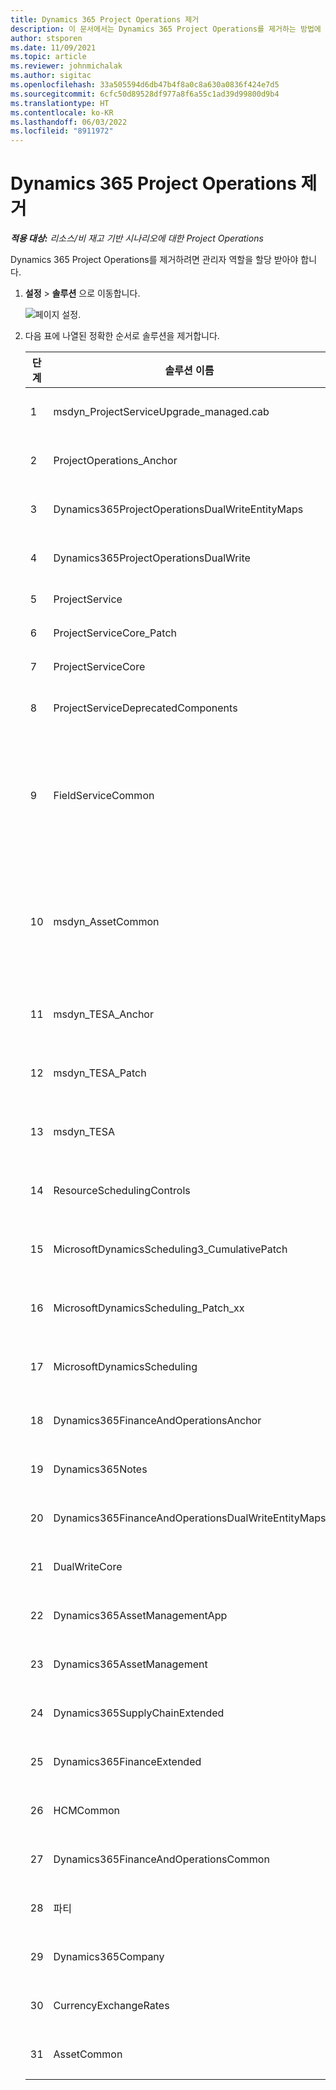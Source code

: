 ```yaml
---
title: Dynamics 365 Project Operations 제거
description: 이 문서에서는 Dynamics 365 Project Operations를 제거하는 방법에 대한 정보를 제공합니다.
author: stsporen
ms.date: 11/09/2021
ms.topic: article
ms.reviewer: johnmichalak
ms.author: sigitac
ms.openlocfilehash: 33a505594d6db47b4f8a0c8a630a0836f424e7d5
ms.sourcegitcommit: 6cfc50d89528df977a8f6a55c1ad39d99800d9b4
ms.translationtype: HT
ms.contentlocale: ko-KR
ms.lasthandoff: 06/03/2022
ms.locfileid: "8911972"
---
```

# <a name="uninstall-dynamics-365-project-operations"></a>Dynamics 365 Project Operations 제거 

_**적용 대상:** 리소스/비 재고 기반 시나리오에 대한 Project Operations_

Dynamics 365 Project Operations를 제거하려면 관리자 역할을 할당 받아야 합니다.

1. **설정** > **솔루션** 으로 이동합니다.

    ![페이지 설정.](./media/uninstall-proj-ops-solutions.png)
  
2. 다음 표에 나열된 정확한 순서로 솔루션을 제거합니다. 

    | 단계 | 솔루션 이름                                    | 노트                                                                                         |
    |------|----------------------------------------------------|----------------------------------------------------------------------------------------------|
    | 1 | msdyn_ProjectServiceUpgrade_managed.cab            | 찾을 수 없는 경우 이 솔루션을 건너뜁니다.                                                            |
    | 2 | ProjectOperations_Anchor                           | 찾을 수 없는 경우 이 솔루션을 건너뜁니다.                                                            |
    | 3 | Dynamics365ProjectOperationsDualWriteEntityMaps    | 찾을 수 없는 경우 이 솔루션을 건너뜁니다.                                                            |
    | 4 | Dynamics365ProjectOperationsDualWrite              | 찾을 수 없는 경우 이 솔루션을 건너뜁니다.                                                            |
    | 5 | ProjectService                                     | 추가 메모가 없습니다.                                                                         |
    | 6 | ProjectServiceCore_Patch                           | 추가 메모가 없습니다.                                                                         |
    | 7 | ProjectServiceCore                                 | 추가 메모가 없습니다.                                                                         |
    | 8 | ProjectServiceDeprecatedComponents                 | 찾을 수 없는 경우 이 솔루션을 건너뜁니다.                                                            |
    | 9 | FieldServiceCommon                                 | 이중 쓰기에 필요(Dynamics 365 Finance 또는 Dynamics 365 Supply Chain Management 포함).   |
    | 10 | msdyn_AssetCommon                                  | 이중 쓰기에 필요(Dynamics 365 Finance 또는 Dynamics 365 Supply Chain Management 포함).   |
    | 11 | msdyn_TESA_Anchor                                  | Dynamics 365 Field Service에 필요합니다.                                                     |
    | 12 | msdyn_TESA_Patch                                   | Dynamics 365 Field Service에 필요합니다.                                                     |
    | 13 | msdyn_TESA                                         | Dynamics 365 Field Service에 필요합니다.                                                     |
    | 14 | ResourceSchedulingControls                         | Dynamics 365 Field Service에 필요합니다.                                                     |
    | 15 | MicrosoftDynamicsScheduling3_CumulativePatch       | Dynamics 365 Field Service에 필요합니다.                                                     |
    | 16 | MicrosoftDynamicsScheduling_Patch_xx               | Dynamics 365 Field Service에 필요합니다.                                                     |
    | 17 | MicrosoftDynamicsScheduling                        | Dynamics 365 Field Service에 필요합니다.                                                     |
    | 18 | Dynamics365FinanceAndOperationsAnchor              | 찾을 수 없는 경우 이 솔루션을 건너뜁니다.                                                            |
    | 19 | Dynamics365Notes                                   | 찾을 수 없는 경우 이 솔루션을 건너뜁니다.                                                            |
    | 20 | Dynamics365FinanceAndOperationsDualWriteEntityMaps | 찾을 수 없는 경우 이 솔루션을 건너뜁니다.                                                            |
    | 21 | DualWriteCore                                      | 찾을 수 없는 경우 이 솔루션을 건너뜁니다.                                                            |
    | 22 | Dynamics365AssetManagementApp                      | 찾을 수 없는 경우 이 솔루션을 건너뜁니다.                                                            |
    | 23 | Dynamics365AssetManagement                         | 찾을 수 없는 경우 이 솔루션을 건너뜁니다.                                                            |
    | 24 | Dynamics365SupplyChainExtended                     | 찾을 수 없는 경우 이 솔루션을 건너뜁니다.                                                            |
    | 25 | Dynamics365FinanceExtended                         | 찾을 수 없는 경우 이 솔루션을 건너뜁니다.                                                            |
    | 26 | HCMCommon                                          | 찾을 수 없는 경우 이 솔루션을 건너뜁니다.                                                            |
    | 27 | Dynamics365FinanceAndOperationsCommon              | 찾을 수 없는 경우 이 솔루션을 건너뜁니다.                                                            |
    | 28 | 파티                                              | 찾을 수 없는 경우 이 솔루션을 건너뜁니다.                                                            |
    | 29 | Dynamics365Company                                 | 찾을 수 없는 경우 이 솔루션을 건너뜁니다.                                                            |
    | 30 | CurrencyExchangeRates                              | 찾을 수 없는 경우 이 솔루션을 건너뜁니다.                                                            |
    | 31 | AssetCommon                                        | 찾을 수 없는 경우 이 솔루션을 건너뜁니다.                                                            |
